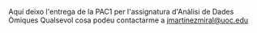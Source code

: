 Aquí deixo l'entrega de la PAC1 per l'assignatura d'Anàlisi de Dades Òmiques
Qualsevol cosa podeu contactarme a jmartinezmiral@uoc.edu
